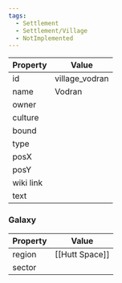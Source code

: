 ```yaml
---
tags:
  - Settlement
  - Settlement/Village
  - NotImplemented
---
```


| Property  | Value          |
| --------- | -------------- |
| id        | village_vodran |
| name      | Vodran         |
| owner     |                |
| culture   |                |
| bound     |                |
| type      |                |
| posX      |                |
| posY      |                |
| wiki link |                |
| text      |                |

### Galaxy
| Property | Value          |
| -------- | -------------- |
| region   | [[Hutt Space]] |
| sector   |                |
